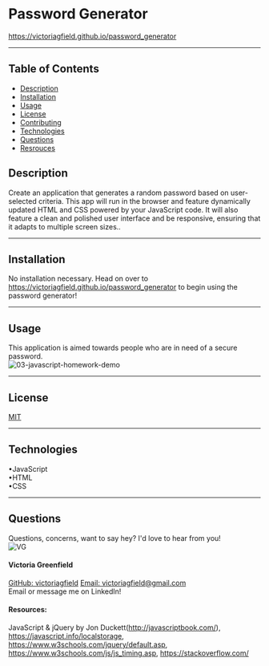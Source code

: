 # Password Generator
https://victoriagfield.github.io/password_generator <br>
<hr>

 ## Table of Contents
  - [Description](#Description)
  - [Installation](#Installation)
  - [Usage](#Usage)
  - [License](#License)
  - [Contributing](#Contributing)
  - [Technologies](#Technologies)
  - [Questions](#Questions)
  - [Resrouces](#Resources)

  ## Description
 Create an application that generates a random password based on user-selected criteria. This app will run in the browser and feature dynamically updated HTML and CSS powered by your JavaScript code. It will also feature a clean and polished user interface and be responsive, ensuring that it adapts to multiple screen sizes.. 
  <hr>

  ## Installation
  No installation necessary. Head on over to https://victoriagfield.github.io/password_generator to begin using the password generator!<br>
  <hr>

  ## Usage
  This application is aimed towards people who are in need of a secure password.<br>
  ![03-javascript-homework-demo](https://user-images.githubusercontent.com/66035385/87449973-e4730e80-c5cb-11ea-87f3-a6061d44efad.png)

 
  <hr>

  ## License
  [MIT](https://opensource.org/licenses/MIT)
  <hr>

  ## Technologies
 •JavaScript<br>
 •HTML<br>
 •CSS<br>
  <hr>

  ## Questions
  Questions, concerns, want to say hey? I'd love to hear from you!<br>
  ![VG](https://user-images.githubusercontent.com/66035385/101025330-6cd65980-3543-11eb-8c60-86bd511a689d.png)<br>
  #### Victoria Greenfield
  [GitHub: victoriagfield](https://github.com/victoriagfield)
  [Email: victoriagfield@gmail.com](victoriagfield@gmail.com)<br>
  Email or message me on LinkedIn!<br>
  

#### Resources:
JavaScript & jQuery by Jon Duckett(http://javascriptbook.com/), https://javascript.info/localstorage, https://www.w3schools.com/jquery/default.asp, https://www.w3schools.com/js/js_timing.asp, https://stackoverflow.com/
